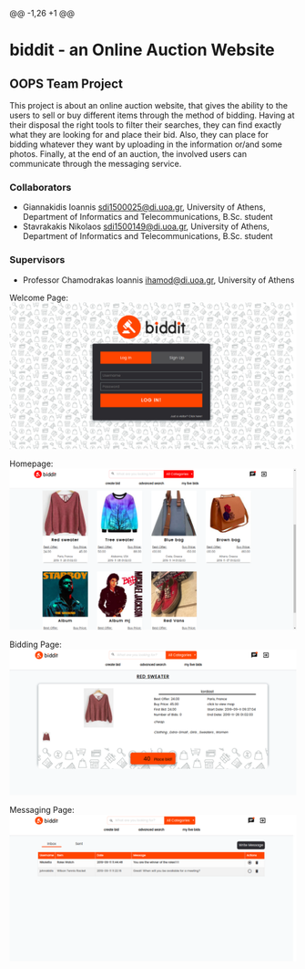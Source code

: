 @@ -1,26 +1 @@
# biddit - an Online Auction Website

## OOPS Team Project

This project is about an online auction website, that gives the ability to the users to sell or buy different items through the method of bidding. Having at their disposal the right tools to filter their searches, they can find exactly what they are looking for and place their bid. Also, they can place for bidding whatever they want by uploading in the information or/and some photos. Finally, at the end of an auction, the involved users can communicate through the messaging service.

### Collaborators

* Giannakidis Ioannis <sdi1500025@di.uoa.gr>, University of Athens, Department of Informatics and Telecommunications, B.Sc. student
* Stavrakakis Nikolaos <sdi1500149@di.uoa.gr>, University of Athens, Department of Informatics and Telecommunications, B.Sc. student

### Supervisors

* Professor Chamodrakas Ioannis <ihamod@di.uoa.gr>, University of Athens

Welcome Page:
![Alt text](https://github.com/NickStavrakakis/Online_Auction_Website/blob/master/biddit_preview_github_1.png "Welcome Page Preview")  

Homepage:
![Alt text](https://github.com/NickStavrakakis/Online_Auction_Website/blob/master/biddit_preview_github_2.png "Home Page Preview")  

Bidding Page:
![Alt text](https://github.com/NickStavrakakis/Online_Auction_Website/blob/master/biddit_preview_github_3.png "Bidding Page Preview")  

Messaging Page:
![Alt text](https://github.com/NickStavrakakis/Online_Auction_Website/blob/master/biddit_preview_github_4.png "Messaging Page Preview")

